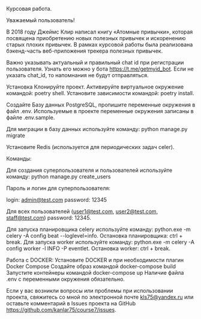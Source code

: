 Курсовая работа.

Уважаемый пользователь!

В 2018 году Джеймс Клир написал книгу «Атомные привычки», которая посвящена приобретению новых полезных привычек и искоренению старых плохих привычек. В рамках курсовой работы была реализована бэкенд-часть веб-приложения трекера полезных привычек.

Важно указывать актуальный и правильный chat id при регистрации пользователя. Узнать его можно у бота https://t.me/getmyid_bot. Если не указать chat_id, то напомнания не будут отправляться.

Установка Клонируйте проект. Активируйте виртуальное окружение командой: poetry shell. Установите зависимости командой: poetry install.

Создайте Базу данных PostgreSQL, пропишите переменные окружения в файл .env. Используемые в проекте переменные окружения записаны в файле .env.sample.

Для миграции в базу данных используйте команду: python manage.py migrate

Установите Redis (используется для периодических задач celer).

Команды:

Для создания суперпользователя и пользователей используйте команду: python manage.py create_users

Пароль и логин для суперпользователя:

login: admin@test.com password: 12345

Для всех пользователей (user1@test.com, user2@test.com, staff@test.com) password: 12345.

Для запуска планировщика celery используйте команду: python.exe -m celery -A config beat --loglevel=info. Остановка планировщика: ctrl + break.
Для запуска worker используйте команду: python.exe -m celery -A config worker -l INFO -P eventlet. Остановка worker: ctrl + break.

Работа с DOCKER:
Установите DOCKER и при необходимости плагин Docker Compose
Создайте образ командой docker-compose build
Запустите контейнеры командой docker-compose up
Наличие файла .env с переменными окружения обязательно.


Если у вас возникли вопросы или проблемы при использовании проекта, свяжитесь со мной по электронной почте kls75@yandex.ru или оставьте комментарий в Issues проекта на GitHub https://github.com/kanlar75/course7/issues.
